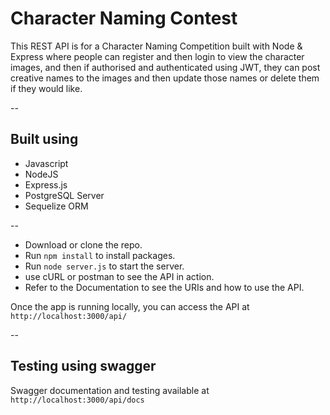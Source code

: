 # Character Naming Contest

This REST API is for a Character Naming Competition built with Node & Express where people can register and then login to view the character images, and then if authorised and authenticated using JWT, they can post creative names to the images and then update those names or delete them if they would like.

--

## Built using

- Javascript
- NodeJS
- Express.js
- PostgreSQL Server
- Sequelize ORM

--

- Download or clone the repo.
- Run `npm install` to install packages.
- Run `node server.js` to start the server.
- use cURL or postman to see the API in action.
- Refer to the Documentation to see the URIs and how to use the API.

Once the app is running locally, you can access the API at `http://localhost:3000/api/`

--

## Testing using swagger

Swagger documentation and testing available at `http://localhost:3000/api/docs`
